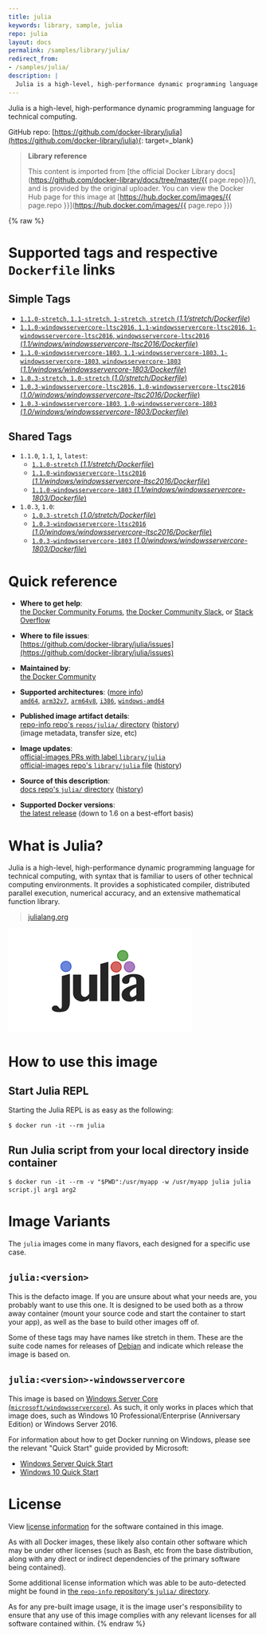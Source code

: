 ```yaml
---
title: julia
keywords: library, sample, julia
repo: julia
layout: docs
permalink: /samples/library/julia/
redirect_from:
- /samples/julia/
description: |
  Julia is a high-level, high-performance dynamic programming language for technical computing.
---
```


Julia is a high-level, high-performance dynamic programming language for technical computing.


GitHub repo: [https://github.com/docker-library/julia](https://github.com/docker-library/julia){: target=_blank}

> **Library reference**
>
> This content is imported from
> [the official Docker Library docs](https://github.com/docker-library/docs/tree/master/{{ page.repo}}/),
> and is provided by the original uploader. You can view the Docker Hub page for this image at
> [https://hub.docker.com/images/{{ page.repo }}](https://hub.docker.com/images/{{ page.repo }})

<!-- content begin -->
{% raw %}
<!--

********************************************************************************

WARNING:

    DO NOT EDIT "julia/README.md"

    IT IS AUTO-GENERATED

    (from the other files in "julia/" combined with a set of templates)

********************************************************************************

-->

# Supported tags and respective `Dockerfile` links

## Simple Tags

-	[`1.1.0-stretch`, `1.1-stretch`, `1-stretch`, `stretch` (*1.1/stretch/Dockerfile*)](https://github.com/docker-library/julia/blob/cccb8b5148d509a74cb12b64de44ad7b20328f23/1.1/stretch/Dockerfile)
-	[`1.1.0-windowsservercore-ltsc2016`, `1.1-windowsservercore-ltsc2016`, `1-windowsservercore-ltsc2016`, `windowsservercore-ltsc2016` (*1.1/windows/windowsservercore-ltsc2016/Dockerfile*)](https://github.com/docker-library/julia/blob/cccb8b5148d509a74cb12b64de44ad7b20328f23/1.1/windows/windowsservercore-ltsc2016/Dockerfile)
-	[`1.1.0-windowsservercore-1803`, `1.1-windowsservercore-1803`, `1-windowsservercore-1803`, `windowsservercore-1803` (*1.1/windows/windowsservercore-1803/Dockerfile*)](https://github.com/docker-library/julia/blob/cccb8b5148d509a74cb12b64de44ad7b20328f23/1.1/windows/windowsservercore-1803/Dockerfile)
-	[`1.0.3-stretch`, `1.0-stretch` (*1.0/stretch/Dockerfile*)](https://github.com/docker-library/julia/blob/60c9e91e86668dfd86f19034ebee211dfe3dd423/1.0/stretch/Dockerfile)
-	[`1.0.3-windowsservercore-ltsc2016`, `1.0-windowsservercore-ltsc2016` (*1.0/windows/windowsservercore-ltsc2016/Dockerfile*)](https://github.com/docker-library/julia/blob/60c9e91e86668dfd86f19034ebee211dfe3dd423/1.0/windows/windowsservercore-ltsc2016/Dockerfile)
-	[`1.0.3-windowsservercore-1803`, `1.0-windowsservercore-1803` (*1.0/windows/windowsservercore-1803/Dockerfile*)](https://github.com/docker-library/julia/blob/60c9e91e86668dfd86f19034ebee211dfe3dd423/1.0/windows/windowsservercore-1803/Dockerfile)

## Shared Tags

-	`1.1.0`, `1.1`, `1`, `latest`:
	-	[`1.1.0-stretch` (*1.1/stretch/Dockerfile*)](https://github.com/docker-library/julia/blob/cccb8b5148d509a74cb12b64de44ad7b20328f23/1.1/stretch/Dockerfile)
	-	[`1.1.0-windowsservercore-ltsc2016` (*1.1/windows/windowsservercore-ltsc2016/Dockerfile*)](https://github.com/docker-library/julia/blob/cccb8b5148d509a74cb12b64de44ad7b20328f23/1.1/windows/windowsservercore-ltsc2016/Dockerfile)
	-	[`1.1.0-windowsservercore-1803` (*1.1/windows/windowsservercore-1803/Dockerfile*)](https://github.com/docker-library/julia/blob/cccb8b5148d509a74cb12b64de44ad7b20328f23/1.1/windows/windowsservercore-1803/Dockerfile)
-	`1.0.3`, `1.0`:
	-	[`1.0.3-stretch` (*1.0/stretch/Dockerfile*)](https://github.com/docker-library/julia/blob/60c9e91e86668dfd86f19034ebee211dfe3dd423/1.0/stretch/Dockerfile)
	-	[`1.0.3-windowsservercore-ltsc2016` (*1.0/windows/windowsservercore-ltsc2016/Dockerfile*)](https://github.com/docker-library/julia/blob/60c9e91e86668dfd86f19034ebee211dfe3dd423/1.0/windows/windowsservercore-ltsc2016/Dockerfile)
	-	[`1.0.3-windowsservercore-1803` (*1.0/windows/windowsservercore-1803/Dockerfile*)](https://github.com/docker-library/julia/blob/60c9e91e86668dfd86f19034ebee211dfe3dd423/1.0/windows/windowsservercore-1803/Dockerfile)

# Quick reference

-	**Where to get help**:  
	[the Docker Community Forums](https://forums.docker.com/), [the Docker Community Slack](https://blog.docker.com/2016/11/introducing-docker-community-directory-docker-community-slack/), or [Stack Overflow](https://stackoverflow.com/search?tab=newest&q=docker)

-	**Where to file issues**:  
	[https://github.com/docker-library/julia/issues](https://github.com/docker-library/julia/issues)

-	**Maintained by**:  
	[the Docker Community](https://github.com/docker-library/julia)

-	**Supported architectures**: ([more info](https://github.com/docker-library/official-images#architectures-other-than-amd64))  
	[`amd64`](https://hub.docker.com/r/amd64/julia/), [`arm32v7`](https://hub.docker.com/r/arm32v7/julia/), [`arm64v8`](https://hub.docker.com/r/arm64v8/julia/), [`i386`](https://hub.docker.com/r/i386/julia/), [`windows-amd64`](https://hub.docker.com/r/winamd64/julia/)

-	**Published image artifact details**:  
	[repo-info repo's `repos/julia/` directory](https://github.com/docker-library/repo-info/blob/master/repos/julia) ([history](https://github.com/docker-library/repo-info/commits/master/repos/julia))  
	(image metadata, transfer size, etc)

-	**Image updates**:  
	[official-images PRs with label `library/julia`](https://github.com/docker-library/official-images/pulls?q=label%3Alibrary%2Fjulia)  
	[official-images repo's `library/julia` file](https://github.com/docker-library/official-images/blob/master/library/julia) ([history](https://github.com/docker-library/official-images/commits/master/library/julia))

-	**Source of this description**:  
	[docs repo's `julia/` directory](https://github.com/docker-library/docs/tree/master/julia) ([history](https://github.com/docker-library/docs/commits/master/julia))

-	**Supported Docker versions**:  
	[the latest release](https://github.com/docker/docker-ce/releases/latest) (down to 1.6 on a best-effort basis)

# What is Julia?

Julia is a high-level, high-performance dynamic programming language for technical computing, with syntax that is familiar to users of other technical computing environments. It provides a sophisticated compiler, distributed parallel execution, numerical accuracy, and an extensive mathematical function library.

> [julialang.org](http://julialang.org/)

![logo](https://raw.githubusercontent.com/docker-library/docs/520519ad7db3ea9fd5d3590e836c839a0ffd6f19/julia/logo.png)

# How to use this image

## Start Julia REPL

Starting the Julia REPL is as easy as the following:

```console
$ docker run -it --rm julia
```

## Run Julia script from your local directory inside container

```console
$ docker run -it --rm -v "$PWD":/usr/myapp -w /usr/myapp julia julia script.jl arg1 arg2
```

# Image Variants

The `julia` images come in many flavors, each designed for a specific use case.

## `julia:<version>`

This is the defacto image. If you are unsure about what your needs are, you probably want to use this one. It is designed to be used both as a throw away container (mount your source code and start the container to start your app), as well as the base to build other images off of.

Some of these tags may have names like stretch in them. These are the suite code names for releases of [Debian](https://wiki.debian.org/DebianReleases) and indicate which release the image is based on.

## `julia:<version>-windowsservercore`

This image is based on [Windows Server Core (`microsoft/windowsservercore`)](https://hub.docker.com/r/microsoft/windowsservercore/). As such, it only works in places which that image does, such as Windows 10 Professional/Enterprise (Anniversary Edition) or Windows Server 2016.

For information about how to get Docker running on Windows, please see the relevant "Quick Start" guide provided by Microsoft:

-	[Windows Server Quick Start](https://msdn.microsoft.com/en-us/virtualization/windowscontainers/quick_start/quick_start_windows_server)
-	[Windows 10 Quick Start](https://msdn.microsoft.com/en-us/virtualization/windowscontainers/quick_start/quick_start_windows_10)

# License

View [license information](http://julialang.org/) for the software contained in this image.

As with all Docker images, these likely also contain other software which may be under other licenses (such as Bash, etc from the base distribution, along with any direct or indirect dependencies of the primary software being contained).

Some additional license information which was able to be auto-detected might be found in [the `repo-info` repository's `julia/` directory](https://github.com/docker-library/repo-info/tree/master/repos/julia).

As for any pre-built image usage, it is the image user's responsibility to ensure that any use of this image complies with any relevant licenses for all software contained within.
{% endraw %}
